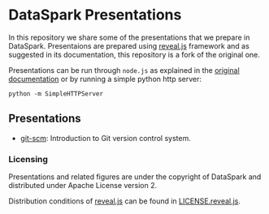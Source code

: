 # DataSpark Presentations 
In this repository we share some of the presentations that we prepare in DataSpark. Presentaions are prepared using
[reveal.js](http://lab.hakim.se/reveal-js/) framework and as suggested in its documentation, this repository is a
fork of the original one.

Presentations can be run through `node.js` as explained in the [original documentation](README.orig.md) or by
running a simple python http server:

    python -m SimpleHTTPServer

## Presentations

- [git-scm](git-scm.html): Introduction to Git version control system.


### Licensing
Presentations and related figures are under the copyright of DataSpark and distributed under Apache License version 2.

Distribution conditions of [reveal.js](http://lab.hakim.se/reveal-js/) can be found in [LICENSE.reveal.js](LICENSE.reveal.js).
